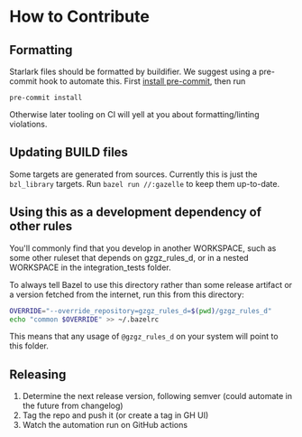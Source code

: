 # How to Contribute

## Formatting

Starlark files should be formatted by buildifier.
We suggest using a pre-commit hook to automate this.
First [install pre-commit](https://pre-commit.com/#installation),
then run

```shell
pre-commit install
```

Otherwise later tooling on CI will yell at you about formatting/linting violations.

## Updating BUILD files

Some targets are generated from sources.
Currently this is just the `bzl_library` targets.
Run `bazel run //:gazelle` to keep them up-to-date.

## Using this as a development dependency of other rules

You'll commonly find that you develop in another WORKSPACE, such as
some other ruleset that depends on gzgz_rules_d, or in a nested
WORKSPACE in the integration_tests folder.

To always tell Bazel to use this directory rather than some release
artifact or a version fetched from the internet, run this from this
directory:

```sh
OVERRIDE="--override_repository=gzgz_rules_d=$(pwd)/gzgz_rules_d"
echo "common $OVERRIDE" >> ~/.bazelrc
```

This means that any usage of `@gzgz_rules_d` on your system will point to this folder.

## Releasing

1. Determine the next release version, following semver (could automate in the future from changelog)
1. Tag the repo and push it (or create a tag in GH UI)
1. Watch the automation run on GitHub actions
